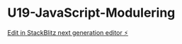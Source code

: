 # U19-JavaScript-Modulering

[Edit in StackBlitz next generation editor ⚡️](https://stackblitz.com/~/github.com/Tanjakidoy/U19-JavaScript-Modulering)